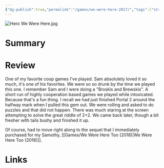 ```yaml
---
{"dg-publish":true,"permalink":"/games/we-were-here-2017/","tags":["streamed","games"],"created":"2024-07-23","updated":"2024-10-29"}
---
```



![Hero We Were Here.jpg](/img/user/Attachments/Hero%20We%20Were%20Here.jpg)

# Summary

# Review

One of my favorite coop games I've played. Sam absolutely loved it so much, it's one of his favorites. We were so so drunk by the time we played this one. I remember Sam and I were doing a "Broskis and Brewskis". A short run of highly cooperation based games we played while intoxicated. Because that's a fun thing. I recall we had just finished Portal 2 around the halfway mark when I pulled this gem out. We were rolling and asked to do puzzles and that did not happen. There was much staring at the screen attempting to solve the great riddle of 2+2. We came back later, though a bit fresher with tails bushy and finished it up.

Of course, had to move right along to the sequel that I immediately purchased for my Samothy, [[Games/We Were Here Too (2018)\|We Were Here Too (2018)]].

# Links
